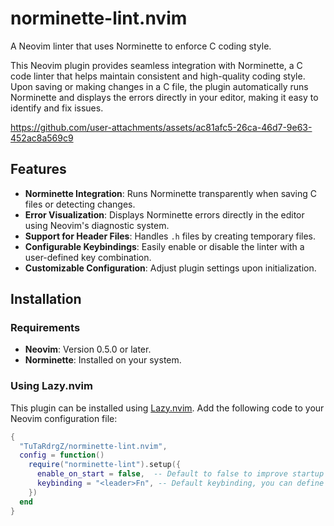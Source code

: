 # norminette-lint.nvim

A Neovim linter that uses Norminette to enforce C coding style.

This Neovim plugin provides seamless integration with Norminette, a C code linter that helps maintain consistent and high-quality coding style. Upon saving or making changes in a C file, the plugin automatically runs Norminette and displays the errors directly in your editor, making it easy to identify and fix issues.


https://github.com/user-attachments/assets/ac81afc5-26ca-46d7-9e63-452ac8a569c9


## Features

- **Norminette Integration**: Runs Norminette transparently when saving C files or detecting changes.
- **Error Visualization**: Displays Norminette errors directly in the editor using Neovim's diagnostic system.
- **Support for Header Files**: Handles `.h` files by creating temporary files.
- **Configurable Keybindings**: Easily enable or disable the linter with a user-defined key combination.
- **Customizable Configuration**: Adjust plugin settings upon initialization.

## Installation

### Requirements

- **Neovim**: Version 0.5.0 or later.
- **Norminette**: Installed on your system.

### Using Lazy.nvim

This plugin can be installed using [Lazy.nvim](https://github.com/folke/lazy.nvim). Add the following code to your Neovim configuration file:

```lua
{
  "TuTaRdrgZ/norminette-lint.nvim",
  config = function()
    require("norminette-lint").setup({
      enable_on_start = false,  -- Default to false to improve startup performance
      keybinding = "<leader>Fn", -- Default keybinding, you can define yours
    })
  end
}
